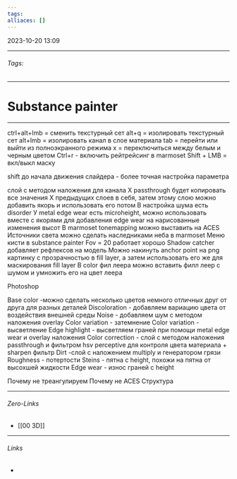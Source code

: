 ```yaml
---
tags: 
alliaces: []
---
```

2023-10-20
13:09
***
###### Tags: #
***
# Substance painter
***
ctrl+alt+lmb = сменить текстурный сет
alt+q = изолировать текстурный сет
alt+lmb = изолировать канал в слое материала
tab = перейти или выйти из полноэкранного режима
x = переключиться между белым и черным цветом
Ctrl+r - включить рейтрейсинг в marmoset 
Shift + LMB = вкл/выкл маcку


shift до начала движения слайдера - более точная настройка параметра

слой с методом наложения для канала X passthrough будет копировать все значения X предыдущих слоев в себя, затем этому слою можно добавить якорь и использовать его потом
В настройка шума есть disorder
У metal edge wear есть microheight, можно использовать вместе с якорями для добавления edge wear на нарисованные изменения высот
В marmoset tonemapping можно выставить на ACES
Источники света можно сделать наследниками неба в marmoset 
Меню кисти в substance painter
Fov = 20 работает хорошо
Shadow catcher добавляет рефлексов на модель
Можно накинуть anchor point на png картинку с прозрачностью в fill layer, а затем использовать его же для маскирования fill layer
В color фил леера можно вставить филл леер с шумом и умножить его на цвет леера

Photoshop



Base color -можно сделать несколько цветов немного отличных друг от друга для разных деталей
Discoloration - добавляем вариацию цвета от воздействия внешней среды
Noise - добавляем шум с методом наложения overlay
Color variation - затемнение
Color variation - высветление
Edge highlight - высветляем граней при помощи metal edge wear и overlay наложения
Color correction - слой с методом наложения passthrough и фильтром hsv perceptive для контроля цвета материала + sharpen фильтр
Dirt -слой с наложением multiply и генератором грязи
Roughness - потертости
Steins - пятна с height, похожи на пятна от высохшей жидкости
Edge wear - износ граней с height



Почему не треангулируем
Почему не ACES
Структура 
***
###### Zero-Links
- [[00 3D]]
***
###### Links
-
